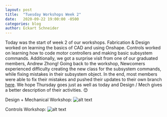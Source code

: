 ```yaml
---
layout: post
title:  "Tuesday Workshops Week 2"
date:   2020-09-22 19:00:00 -0500
categories: blog
author: Eckart Schneider
---
```

Today was the start of week 2 of our workshops. Fabrication & Design worked on learning the basics of CAD and using Onshape. Controls worked on learning how to code motor controllers 
and making basic subsystem commands. Additionally, we got a surprise visit from one of our graduated members, Andrew Zhong! Going back to the workshop, Newcomers experienced difficulty 
creating the new class for the subsystem commands, while fixing mistakes in their subsystem object. In the end, most members were able to fix their mistakes and pushed their updates to 
their own branch [here](https://github.com/team4099/Workshop-2020-09-17). We hope Thursday goes just as well as today and Design / Mech gives a better description of their activities. :blush:

Design + Mechanical Workshop:
![alt text](https://github.com/team4099/team4099.github.io/blob/master/img/blog/9-22-2020/designws.png "Title")

Controls Workshop:
![alt text](https://github.com/team4099/team4099.github.io/blob/master/img/blog/9-22-2020/controlsws.png "Title")

